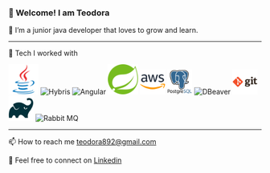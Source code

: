   ### 👋 Welcome! I am Teodora 
 👀 I’m a junior java developer that loves to grow and learn.


---
 🧰 Tech I worked with




<img src="https://github.com/devicons/devicon/blob/master/icons/java/java-original.svg" alt="Java" width="60" height="60"/> <img src="https://cdn.coveo.com/images/f_auto,q_auto/v1662697629/blogprod/SAP_10667c3362/SAP_10667c3362.png?_i=AA" alt="Hybris" width="8%" height="auto"/> <img src="https://upload.wikimedia.org/wikipedia/commons/c/cf/Angular_full_color_logo.svg" alt="Angular" width="60" height="60"/>
<img src="https://github.com/devicons/devicon/blob/master/icons/spring/spring-original.svg" alt="Spring" width="60" height="60"/> <img src="https://github.com/devicons/devicon/blob/master/icons/amazonwebservices/amazonwebservices-original-wordmark.svg" alt="AWS" width="50" height="50"/> 
<img src="https://github.com/devicons/devicon/blob/master/icons/postgresql/postgresql-original-wordmark.svg" alt="PostgreSQL" width="50" height="50"/>
<img src="https://raw.githubusercontent.com/wiki/dbeaver/dbeaver/images/dbeaver-icon-64x64.png" alt="DBeaver" width="50" height="50"/>
<img src="https://github.com/devicons/devicon/blob/master/icons/git/git-original-wordmark.svg" alt="Git" width="50" height="50"/> <img src="https://github.com/devicons/devicon/blob/master/icons/gradle/gradle-plain.svg" alt="Gradle" width="50" height="50"/> <img 
src="https://jpadilla.github.io/rabbitmqapp/assets/img/icon.png" alt="Rabbit MQ" width="50" height="50"/>

---
 
 📫 How to reach me teodora892@gmail.com 
 
 :speech_balloon: Feel free to connect on [Linkedin](https://www.linkedin.com/in/teodora-iulia-cornea/)


